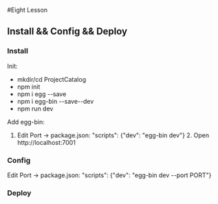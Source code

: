 #Eight Lesson
## Install && Config && Deploy
### Install
  Init:
  * mkdir/cd ProjectCatalog
  * npm init
  * npm i egg --save
  * npm i egg-bin --save--dev
  * npm run dev

  Add egg-bin:
  1. Edit Port -> package.json:  "scripts": {"dev": "egg-bin dev"}
	2. Open http://localhost:7001
### Config
  Edit Port -> package.json:  "scripts": {"dev": "egg-bin dev --port PORT"}

### Deploy


	

 
